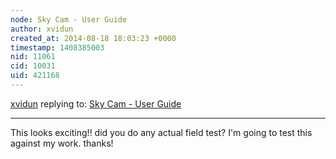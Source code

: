 ```yaml
---
node: Sky Cam - User Guide
author: xvidun
created_at: 2014-08-18 18:03:23 +0000
timestamp: 1408385003
nid: 11061
cid: 10031
uid: 421168
---
```




[xvidun](../profile/xvidun) replying to: [Sky Cam - User Guide](../notes/mercyorangi/08-16-2014/sky-cam-user-guide)

----
This looks exciting!! did you do any actual field test? I'm going to test this against my work. thanks!